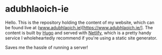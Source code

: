 # adubhlaoich-ie
Hello. This is the repository holding the content of my website, which can be found live at (www.adubhlaoich.ie)[https://www.adubhlaoich.ie/]. The content is built by [Hugo](http://gohugo.io/) and  served with [Netlify](https://www.netlify.com/), which is a pretty handy service I wholeheartedly recommend if you're using a static site generator.

Saves me the hassle of running a server!
